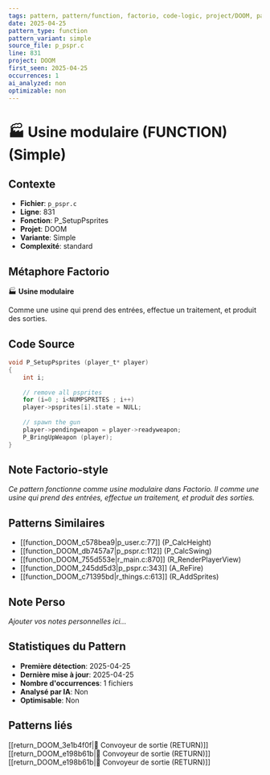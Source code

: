 ```yaml
---
tags: pattern, pattern/function, factorio, code-logic, project/DOOM, pattern/variant/simple
date: 2025-04-25
pattern_type: function
pattern_variant: simple
source_file: p_pspr.c
line: 831
project: DOOM
first_seen: 2025-04-25
occurrences: 1
ai_analyzed: non
optimizable: non
---
```


# 🏭 Usine modulaire (FUNCTION) (Simple)

## Contexte
- **Fichier**: `p_pspr.c`
- **Ligne**: 831
- **Fonction**: P_SetupPsprites
- **Projet**: DOOM
- **Variante**: Simple
- **Complexité**: standard

## Métaphore Factorio
🏭 **Usine modulaire**

Comme une usine qui prend des entrées, effectue un traitement, et produit des sorties.

## Code Source
```c
void P_SetupPsprites (player_t* player) 
{
    int	i;
	
    // remove all psprites
    for (i=0 ; i<NUMPSPRITES ; i++)
	player->psprites[i].state = NULL;
		
    // spawn the gun
    player->pendingweapon = player->readyweapon;
    P_BringUpWeapon (player);
}
```

## Note Factorio-style
*Ce pattern fonctionne comme usine modulaire dans Factorio. Il comme une usine qui prend des entrées, effectue un traitement, et produit des sorties.*

## Patterns Similaires
- [[function_DOOM_c578bea9|p_user.c:77]] (P_CalcHeight)
- [[function_DOOM_db7457a7|p_pspr.c:112]] (P_CalcSwing)
- [[function_DOOM_755d553e|r_main.c:870]] (R_RenderPlayerView)
- [[function_DOOM_245dd5d3|p_pspr.c:343]] (A_ReFire)
- [[function_DOOM_c71395bd|r_things.c:613]] (R_AddSprites)

## Note Perso
*Ajouter vos notes personnelles ici...*

## Statistiques du Pattern
- **Première détection**: 2025-04-25
- **Dernière mise à jour**: 2025-04-25
- **Nombre d'occurrences**: 1 fichiers
- **Analysé par IA**: Non
- **Optimisable**: Non

## Patterns liés
[[return_DOOM_3e1b4f0f|🚚 Convoyeur de sortie (RETURN)]]
[[return_DOOM_e198b61b|🚚 Convoyeur de sortie (RETURN)]]
[[return_DOOM_e198b61b|🚚 Convoyeur de sortie (RETURN)]]
